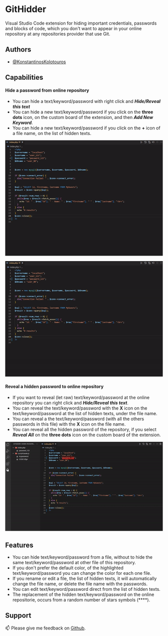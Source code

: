 
# GitHidder

Visual Studio Code extension for hiding important credentials, passwords and blocks of code, which you don't want to appear in your online repository at any repositories provider that use Git.


## Authors

- [@KonstantinosKolotouros](https://github.com/KonstantinosKol)


## Capabilities

####  Hide a password from online repository
- You can hide a text/keyword/password with right click and ***Hide/Reveal this text***
- You can hide a new text/keyword/password if you click on the **three dots** icon, on the custom board of the extension, and then ***Add New Keyword***.
- You can hide a new text/keyword/password if you click on the **+** icon of a file name, on the list of hidden texts.

![sample_Insertion.gif](https://github.com/KonstantinosKol/GitHidder/raw/master/media/sample_Insertion.gif)

![sample_Insertion.gif](https://github.com/KonstantinosKol/GitHidder/raw/master/media/sample_Insertion.gif)

####  Reveal a hidden password to online repository
- If you want to reveal (let raw) text/keyword/password at the online repository you can right click and ***Hide/Reveal this text***.
- You can reveal the text/keyword/password with the **X** icon on the text/keyword/password at the list of hidden texts, under the file name.
- You can reveal a the text/keyword/password (with all the others passwords in this file) with the **X** icon on the file name. 
- You can reveal all the hidden password of the repository, if you select ***Reveal All*** on the **three dots** icon on the custom board of the extension.

![sample_Deletion.gif](https://github.com/KonstantinosKol/GitHidder/raw/master/media/sample_Deletion.gif)

## Features

- You can hide text/keyword/password from a file, without to hide the same text/keyword/password at other file of this repository.
- If you don't prefer the default color, of the highlighted text/keyword/password you can change the color for each one file.
- If you rename or edit a file, the list of hidden texts, it will automatically change the file name, or delete the file name with the passwords.
- You can edit text/keyword/password direct from the list of hidden texts.
- The replacement of the hidden text/keyword/password on the online repositorie, occurs from a random number of stars symbols (****).
##  Support

📫 Please give me feedback on [Github](https://github.com/KonstantinosKol).
